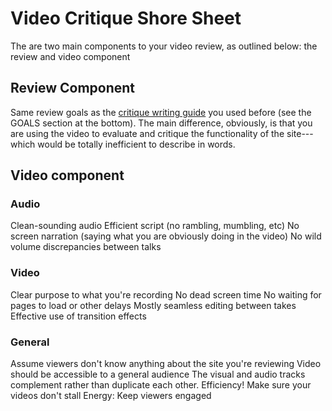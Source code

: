 # Video Critique Shore Sheet
The are two main components to your video review, as outlined below: the review and video component

## Review Component
Same review goals as the [critique writing guide](markdown-critiques) you used before (see the GOALS section at the bottom). The main difference, obviously, is that you are using the video to evaluate and critique the functionality of the site---which would be totally inefficient to describe in words.


## Video component

### Audio
Clean-sounding audio
Efficient script (no rambling, mumbling, etc)
No screen narration (saying what you are obviously doing in the video)
No wild volume discrepancies between talks


### Video
Clear purpose to what you're recording
No dead screen time
No waiting for pages to load or other delays
Mostly seamless editing between takes
Effective use of transition effects


### General
Assume viewers don't know anything about the site you're reviewing
Video should be accessible to a general audience
The visual and audio tracks complement rather than duplicate each other.
Efficiency! Make sure your videos don't stall
Energy: Keep viewers engaged
